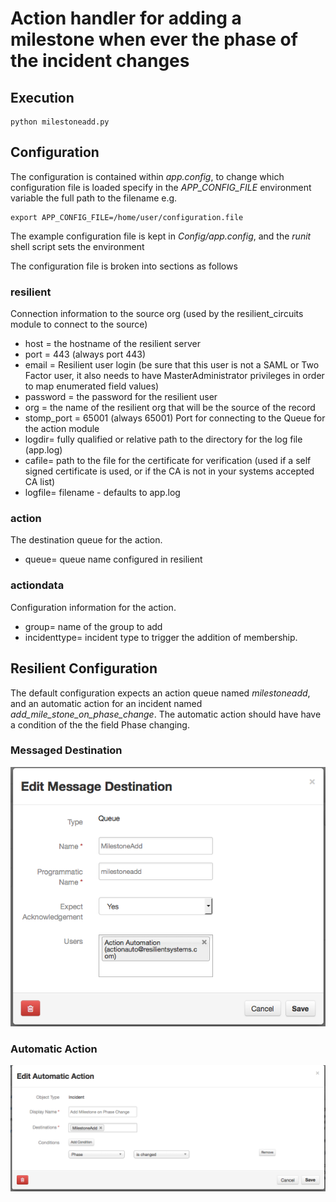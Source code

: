 # Action handler for adding a milestone when ever the phase of the incident changes
## Execution
```
python milestoneadd.py
```


## Configuration
The configuration is contained within *app.config*, to change which configuration file is loaded specify in the *APP_CONFIG_FILE* environment variable the full path to the filename e.g.
```
export APP_CONFIG_FILE=/home/user/configuration.file
```
The example configuration file is kept in *Config/app.config*, and the *runit* shell script sets the environment

The configuration file is broken into sections as follows
### resilient
Connection information to the source org (used by the resilient_circuits module to connect to the source)
+ host = the hostname of the resilient server
+ port = 443 (always port 443)
+ email = Resilient user login (be sure that this user is not a SAML or Two Factor user, it also needs to have MasterAdministrator privileges in order to map enumerated field values)
+ password = the password for the resilient user
+ org = the name of the resilient org that will be the source of the record
+ stomp_port = 65001 (always 65001) Port for connecting to the Queue for the action module
+ logdir= fully qualified or relative path to the directory for the log file (app.log)
+ cafile= path to the file for the certificate for verification (used if a self signed certificate is used, or if the CA is not in your systems accepted CA list)
+ logfile= filename - defaults to app.log

### action
The destination queue for the action.  
+ queue= queue name configured in resilient

### actiondata
Configuration information for the action.  
+ group= name of the group to add
+ incidenttype= incident type to trigger the addition of membership.

## Resilient Configuration
The default configuration expects an action queue named *milestoneadd*, and an automatic action for an incident named 
*add_mile_stone_on_phase_change*.  The automatic action should have have a condition of the the field Phase changing.
### Messaged Destination 
![message destination](Documents/messagedestination.png)
### Automatic Action
![Automatic Action](Documents/automaticaction.png)
